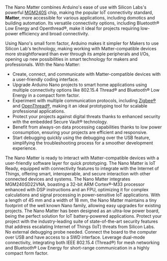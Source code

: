 <FeatureDescription>

The Nano Matter combines Arduino's ease of use with Silicon Labs's powerful [MGM240S](https://www.silabs.com/documents/public/data-sheets/mgm240s-datasheet.pdf) chip, making the popular IoT connectivity standard, **Matter**, more accessible for various applications, including domotics and building automation. Its versatile connectivity options, including Bluetooth® Low Energy and Openthread®, make it ideal for projects requiring low-power efficiency and broad connectivity.

Using Nano's small form factor, Arduino makes it simpler for Makers to use Silicon Lab's technology, making working with Matter-compatible devices more straightforward than ever through its ample peripherals and I/Os, opening up new possibilities in smart technology for makers and professionals. With the Nano Matter:

- Create, connect, and communicate with Matter-compatible devices with a user-friendly coding interface.
- Upgrade Arduino Nano projects to smart home applications using multiple connectivity options like 802.15.4 Thread® and Bluetooth® Low Energy in a compact form factor.
- Experiment with multiple communication protocols, including [Zigbee®](https://csa-iot.org/all-solutions/zigbee/) and [OpenThread®](https://openthread.io/), making it an ideal prototyping tool for scalable professional applications.
- Protect your projects against digital threats thanks to enhanced security with the embedded Secure Vault® technology.
- Benefit from always-on data processing capabilities thanks to low power consumption, ensuring your projects are efficient and responsive.
- Start debugging quickly using the debugging over the USB feature, simplifying the troubleshooting process for a smoother development experience.

</FeatureDescription>

<FeatureList>
  <Feature title="Matter Ready" image="core">
    The Nano Matter is ready to interact with Matter-compatible devices with a user-friendly software layer for quick prototyping.
    <FeatureWrapper>
      <FeatureLink title="Matter Specification" url="https://csa-iot.org/all-solutions/matter/" download blank/>
    </FeatureWrapper>
  </Feature>

  <Feature title="IoT Ready" image="cellular">
    The Nano Matter is IoT Ready, equipped with connectivity features to integrate with the Internet of Things, offering smart, interoperable, and secure interaction with other connected devices and systems.
  </Feature>

  <Feature title="MGM240SD22VNA 32-bit ARM Cortex®-M33" image="mcu">
    The Nano Matter integrates MGM240SD22VNA, boasting a 32-bit ARM Cortex®-M33 processor enhanced with DSP instructions and an FPU, optimizing it for complex calculations and signal processing in power-sensitive IoT applications.
    <FeatureWrapper>
      <FeatureLink title="Datasheet" url="https://www.silabs.com/documents/public/data-sheets/mgm240s-datasheet.pdf" download blank/>
    </FeatureWrapper>
  </Feature>

  <Feature title="Tiny footprint" image="nano-form-factor">
    With a length of 45 mm and a width of 18 mm, the Nano Matter maintains a tiny footprint of the well known Nano family, allowing easy upgrades for existing projects.
  </Feature>

  <Feature title="Low power consumption" image="power">
    The Nano Matter has been designed as an ultra-low power board, being the perfect solution for IoT battery-powered applications.
  </Feature>

  <Feature title="Secure Vault® technology enabled" image="crypto-chip">
    Protect your project with the industry-leading suite of state-of-the-art security features that address escalating Internet of Things (IoT) threats from Silicon Labs.
  </Feature>

  <Feature title="Debugging over USB" image="usb">
    No external debugging probe needed. Connect the board to the computer over USB and have access to a SWD interface. 
  </Feature>

  <Feature title="Multiprotocol connectivity" image="communication">
    Leverage dual-mode connectivity, integrating both IEEE 802.15.4 (Thread®) for mesh networking and Bluetooth® Low Energy for short-range communication in a highly compact form factor.
  </Feature>
</FeatureList>
